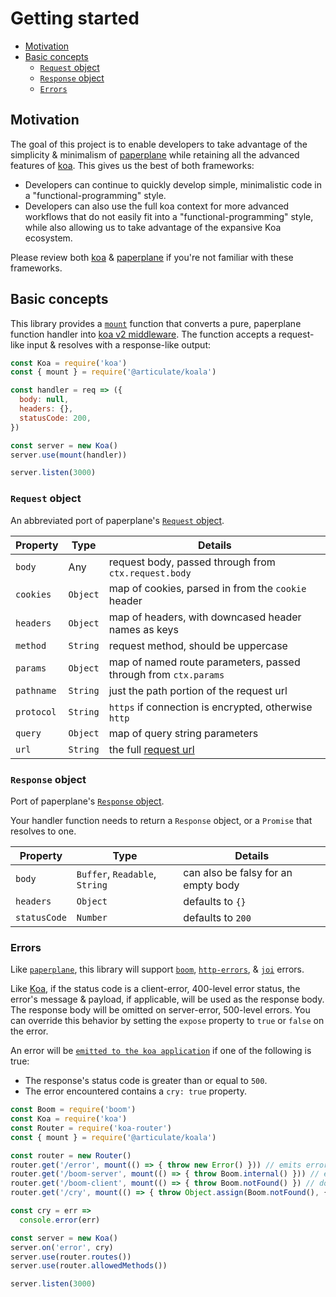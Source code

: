 # Getting started

* [Motivation](#motivation)
* [Basic concepts](#basic-concepts)
  * [`Request` object](#request-object)
  * [`Response` object](#response-object)
  * [`Errors`](#errors)

## Motivation

The goal of this project is to enable developers to take advantage of the simplicity & minimalism of [paperplane](https://github.com/articulate/paperplane) while retaining all the advanced features of [koa](https://koajs.com/). This gives us the best of both frameworks:
* Developers can continue to quickly develop simple, minimalistic code in a "functional-programming" style.
* Developers can also use the full koa context for more advanced workflows that do not easily fit into a "functional-programming" style, while also allowing us to take advantage of the expansive Koa ecosystem.

Please review both [koa](https://koajs.com/) & [paperplane](https://github.com/articulate/paperplane/blob/v3.1.1/docs/getting-started.md) if you're not familiar with these frameworks.

## Basic concepts

This library provides a [`mount`](API.md#mount) function that converts a pure, paperplane function handler into [koa v2 middleware](https://github.com/koajs/koa/blob/master/docs/guide.md). The function accepts a request-like input & resolves with a response-like output:

```js
const Koa = require('koa')
const { mount } = require('@articulate/koala')

const handler = req => ({
  body: null,
  headers: {},
  statusCode: 200,
})

const server = new Koa()
server.use(mount(handler))

server.listen(3000)
```

### `Request` object

An abbreviated port of paperplane's [`Request` object](https://github.com/articulate/paperplane/blob/v3.1.1/docs/getting-started.md#request-object).

| Property   | Type     | Details                                                              |
| ---        | ---      | ---                                                                  |
| `body`     | Any      | request body, passed through from `ctx.request.body`                 |
| `cookies`  | `Object` | map of cookies, parsed in from the `cookie` header                   |
| `headers`  | `Object` | map of headers, with downcased header names as keys                  |
| `method`   | `String` | request method, should be uppercase                                  |
| `params`   | `Object` | map of named route parameters, passed through from `ctx.params`      |
| `pathname` | `String` | just the path portion of the request url                             |
| `protocol` | `String` | `https` if connection is encrypted, otherwise `http`                 |
| `query`    | `Object` | map of query string parameters                                       |
| `url`      | `String` | the full [request url](http://devdocs.io/node/http#http_message_url) |

### `Response` object

Port of paperplane's [`Response` object](https://github.com/articulate/paperplane/blob/v3.1.1/docs/getting-started.md#response-object).

Your handler function needs to return a `Response` object, or a `Promise` that resolves to one.

| Property     | Type                           | Details                             |
| ---          | ---                            | ---                                 |
| `body`       | `Buffer`, `Readable`, `String` | can also be falsy for an empty body |
| `headers`    | `Object`                       | defaults to `{}`                    |
| `statusCode` | `Number`                       | defaults to `200`                   |

### Errors

Like [`paperplane`](https://github.com/articulate/paperplane/blob/v3.1.1/docs/getting-started.md#request-object), this library will support [`boom`](https://www.npmjs.com/package/boom), [`http-errors`](https://www.npmjs.com/package/http-errors), & [`joi`](https://www.npmjs.com/package/joi) errors.

Like [Koa](https://github.com/koajs/koa/blob/master/docs/error-handling.md#default-error-handler), if the status code is a client-error, 400-level error status, the error's message & payload, if applicable, will be used as the response body. The response body will be omitted on server-error, 500-level errors. You can override this behavior by setting the `expose` property to `true` or `false` on the error.

An error will be [`emitted to the koa application`](https://github.com/koajs/koa/wiki/Error-Handling) if one of the following is true:
* The response's status code is greater than or equal to `500`.
* The error encountered contains a `cry: true` property.

```js
const Boom = require('boom')
const Koa = require('koa')
const Router = require('koa-router')
const { mount } = require('@articulate/koala')

const router = new Router()
router.get('/error', mount(() => { throw new Error() })) // emits error
router.get('/boom-server', mount(() => { throw Boom.internal() })) // emits error
router.get('/boom-client', mount(() => { throw Boom.notFound() }) // does not emit error
router.get('/cry', mount(() => { throw Object.assign(Boom.notFound(), { cry: true }) }) // emits error

const cry = err =>
  console.error(err)

const server = new Koa()
server.on('error', cry)
server.use(router.routes())
server.use(router.allowedMethods())

server.listen(3000)
```
